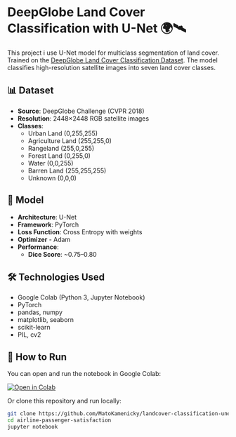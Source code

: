 # DeepGlobe Land Cover Classification with U-Net 🌍🛰️

This project i use U-Net model for multiclass segmentation of land cover. Trained on the [DeepGlobe Land Cover Classification Dataset](https://www.kaggle.com/datasets/balraj98/deepglobe-land-cover-classification-dataset). The model classifies high-resolution satellite images into seven land cover classes.

## 📊 Dataset

- **Source**: DeepGlobe Challenge (CVPR 2018)
- **Resolution**: 2448×2448 RGB satellite images
- **Classes**:
  - Urban Land (0,255,255)
  - Agriculture Land (255,255,0)
  - Rangeland (255,0,255)
  - Forest Land (0,255,0)
  - Water (0,0,255)
  - Barren Land (255,255,255)
  - Unknown (0,0,0)

## 🧠 Model

- **Architecture**: U-Net
- **Framework**: PyTorch
- **Loss Function**: Cross Entropy with weights
- **Optimizer** - Adam
- **Performance**:
  - **Dice Score**: ~0.75–0.80

## 🛠 Technologies Used

- Google Colab (Python 3, Jupyter Notebook)
- PyTorch
- pandas, numpy
- matplotlib, seaborn
- scikit-learn
- PIL, cv2

## 🚀 How to Run

You can open and run the notebook in Google Colab:

[![Open in Colab](https://colab.research.google.com/assets/colab-badge.svg)](https://colab.research.google.com/github/MatoKamenicky/airline-passenger-satisfaction/blob/main/Airline_Satisfaction_MLP.ipynb)

Or clone this repository and run locally:

```bash
git clone https://github.com/MatoKamenicky/landcover-classification-unet
cd airline-passenger-satisfaction
jupyter notebook
```




